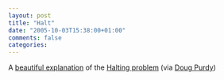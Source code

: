 ```yaml
---
layout: post
title: "Halt"
date: "2005-10-03T15:38:00+01:00"
comments: false
categories: 
---
```


<p>A <a href="http://www.cgl.uwaterloo.ca/~csk/halt/">beautiful explanation</a> of the <a href="http://en.wikipedia.org/wiki/Halting_problem">Halting problem</a> (via <a href="http://www.douglasp.com/blog/PermaLink.aspx?guid=4c2eeb0d-7b13-4af5-b091-e20df6f8b2dc">Doug Purdy</a>)</p>


